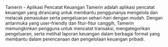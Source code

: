 Tamerin - Aplikasi Pencatat Keuangan
Tamerin adalah aplikasi pencatat keuangan yang dirancang untuk membantu penggunanya mengelola dan melacak pemasukan serta pengeluaran sehari-hari dengan mudah. Dengan antarmuka yang user-friendly dan fitur-fitur canggih, Tamerin memungkinkan pengguna untuk mencatat transaksi, mengategorikan pengeluaran, serta melihat laporan keuangan dalam berbagai format yang membantu dalam perencanaan dan pengelolaan keuangan pribadi.
